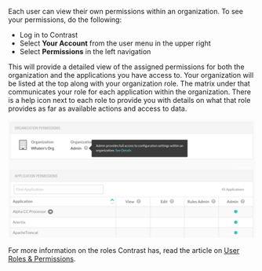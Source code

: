 <!--
title: "Your Permissions"
description: "Overview of user permissions"
tags: "user permissions manage account"
-->

Each user can view their own permissions within an organization. To see your permissions, do the following:

* Log in to Contrast
* Select **Your Account** from the user menu in the upper right
* Select **Permissions** in the left navigation

This will provide a detailed view of the assigned permissions for both the organization and the applications you have access to. Your organization will be listed at the top along with your organization role. The matrix under that communicates your role for each application within the organization. There is a help icon next to each role to provide you with details on what that role provides as far as available actions and access to data.

<a href="assets/images/Permissions.png" rel="lightbox" title="User Permissions"><img class="thumbnail" src="assets/images/Permissions.png"/></a>

For more information on the roles Contrast has, read the article on [User Roles & Permissions](admin_manageorgsroleperm.html).


